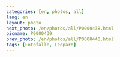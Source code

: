 ```yaml
---
categories: [en, photos, all]
lang: en
layout: photo
next_photo: /en/photos/all/P0000438.html
picname: P0000439
prev_photo: /en/photos/all/P0000440.html
tags: [Fotofalle, Leopard]
---
```

